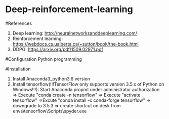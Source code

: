 # Deep-reinforcement-learning
#References
1. Deep learning: http://neuralnetworksanddeeplearning.com/
2. Reinforcement learning: https://webdocs.cs.ualberta.ca/~sutton/book/the-book.html
3. DDPG: https://arxiv.org/pdf/1509.02971.pdf

#Configuration
Python programming

#Installation
1. Install Anaconda3_python3.6 version
2. Install tensorflow(!!!TensorFlow only supports version 3.5.x of Python on Windows!!!): Start Anaconda propmt under administrator authorization => Execute "conda create -n tensorflow" => Execute "activate tensorflow" =>Excute "conda install -c conda-forge tensorflow" => downgrade to 3.5.3 => create shortcut on desk from envs\tensorflow\Scripts\spyder.exe
